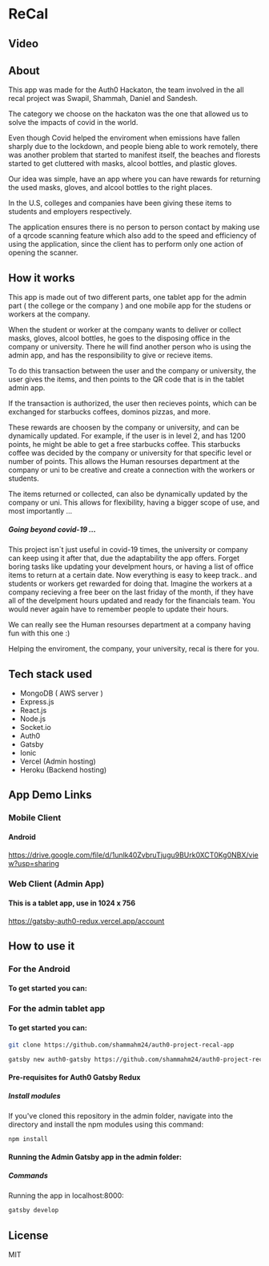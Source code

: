 # ReCal

## Video

## About

This app was made for the Auth0 Hackaton, the team involved in the all recal project was Swapil, Shammah, Daniel and Sandesh.

The category we choose on the hackaton was the one that allowed us to solve the impacts of covid in the world. 

Even though Covid helped the enviroment when emissions have fallen sharply due to the lockdown, and people bieng able to work remotely,
there was another problem that started to manifest itself, the beaches and florests started to get cluttered with masks, alcool bottles,
and plastic gloves.

Our idea was simple, have an app where you can have rewards for returning the used masks, gloves, and alcool bottles to the right places.

In the U.S, colleges and companies have been giving these items to students and employers respectively.

The application ensures there is no person to person contact by making use of a qrcode scanning feature which also add to the speed and efficiency of using the application, since the client has to perform only one action of opening the scanner.

## How it works

This app is made out of two different parts, one tablet app for the admin part ( the college or the company ) and one mobile app for the
studens or workers at the company.

When the student or worker at the company wants to deliver or collect masks, gloves, alcool bottles, he goes to the disposing office in the company or university.
There he will find another person who is using the admin app, and has the responsibility to give or recieve items.

To do this transaction between the user and the company or university, the user gives the items, and then points to the QR code that is in the tablet admin app.

If the transaction is authorized, the user then recieves points, which can be exchanged for starbucks coffees, dominos pizzas, and more.

These rewards are choosen by the company or university, and can be dynamically updated. For example, if the user is in level 2, and has 1200 points, he might be able to get a free starbucks coffee. This starbucks coffee was decided by the company or university for that specific level or number of points. This allows the Human resourses department at the company or uni to be creative and create a connection with the workers or students.

The items returned or collected, can also be dynamically updated by the company or uni. This allows for flexibility, having a bigger scope of use, and most importantly ...

##### Going beyond covid-19 ...

This project isn´t just useful in covid-19 times, the university or company can keep using it after that, due the adaptability the app offers. Forget boring tasks like updating your develpment hours, or having a list of office items to return at a certain date. Now everything is easy to keep track.. and students or workers get rewarded for doing that. Imagine the workers at a company recieving a free beer on the last friday of the month, if they have all of the develpment hours updated and ready for the financials team. You would never again have to remember people to update their hours.

We can really see the Human resourses department at a company having fun with this one :)

Helping the enviroment, the company, your university, recal is there for you.


## Tech stack used
<ul>
  <li>MongoDB ( AWS server )</li>
  <li>Express.js</li>
  <li>React.js</li>
  <li>Node.js</li>
  <li>Socket.io</li>
  <li>Auth0</li>
  <li>Gatsby</li>
  <li>Ionic</li>
  <li>Vercel (Admin hosting)</li>
  <li>Heroku (Backend hosting)</li>
  
</ul>

## App Demo Links
### Mobile Client
#### Android
https://drive.google.com/file/d/1unlk40ZvbruTjugu9BUrk0XCT0Kg0NBX/view?usp=sharing

### Web Client (Admin App) 
#### This is a tablet app, use in 1024 x 756 
https://gatsby-auth0-redux.vercel.app/account



## How to use it

### For the Android

#### To get started you can:

### For the admin tablet app

#### To get started you can:

```bash
git clone https://github.com/shammahm24/auth0-project-recal-app
```

```bash
gatsby new auth0-gatsby https://github.com/shammahm24/auth0-project-recal-app/admin
```

#### Pre-requisites for Auth0 Gatsby Redux

##### Install modules

If you've cloned this repository in the admin folder, navigate into the directory and install the npm modules using this command:

```bash
npm install
```

#### Running the Admin Gatsby app in the admin folder:

##### Commands

Running the app in localhost:8000:

```bash
gatsby develop
```


## License
MIT

